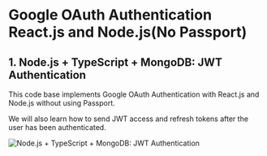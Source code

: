 # Google OAuth Authentication React.js and Node.js(No Passport)

## 1. Node.js + TypeScript + MongoDB: JWT Authentication

This code base implements Google OAuth Authentication with React.js and Node.js without using Passport.

We will also learn how to send JWT access and refresh tokens after the user has been authenticated.

![Node.js + TypeScript + MongoDB: JWT Authentication](https://codevoweb.com/wp-content/uploads/2022/04/Node.js-TypeScript-MongoDB-JWT-Authentication.webp)